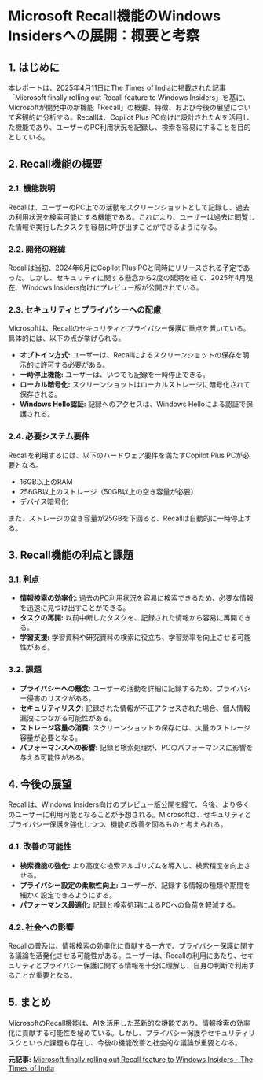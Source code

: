 # Microsoft Recall機能のWindows Insidersへの展開：概要と考察

## 1. はじめに

本レポートは、2025年4月11日にThe Times of Indiaに掲載された記事「Microsoft finally rolling out Recall feature to Windows Insiders」を基に、Microsoftが開発中の新機能「Recall」の概要、特徴、および今後の展望について客観的に分析する。Recallは、Copilot Plus PC向けに設計されたAIを活用した機能であり、ユーザーのPC利用状況を記録し、検索を容易にすることを目的としている。

## 2. Recall機能の概要

### 2.1. 機能説明

Recallは、ユーザーのPC上での活動をスクリーンショットとして記録し、過去の利用状況を検索可能にする機能である。これにより、ユーザーは過去に閲覧した情報や実行したタスクを容易に呼び出すことができるようになる。

### 2.2. 開発の経緯

Recallは当初、2024年6月にCopilot Plus PCと同時にリリースされる予定であった。しかし、セキュリティに関する懸念から2度の延期を経て、2025年4月現在、Windows Insiders向けにプレビュー版が公開されている。

### 2.3. セキュリティとプライバシーへの配慮

Microsoftは、Recallのセキュリティとプライバシー保護に重点を置いている。具体的には、以下の点が挙げられる。

* **オプトイン方式:** ユーザーは、Recallによるスクリーンショットの保存を明示的に許可する必要がある。
* **一時停止機能:** ユーザーは、いつでも記録を一時停止できる。
* **ローカル暗号化:** スクリーンショットはローカルストレージに暗号化されて保存される。
* **Windows Hello認証:** 記録へのアクセスは、Windows Helloによる認証で保護される。

### 2.4. 必要システム要件

Recallを利用するには、以下のハードウェア要件を満たすCopilot Plus PCが必要となる。

* 16GB以上のRAM
* 256GB以上のストレージ（50GB以上の空き容量が必要）
* デバイス暗号化

また、ストレージの空き容量が25GBを下回ると、Recallは自動的に一時停止する。

## 3. Recall機能の利点と課題

### 3.1. 利点

* **情報検索の効率化:** 過去のPC利用状況を容易に検索できるため、必要な情報を迅速に見つけ出すことができる。
* **タスクの再開:** 以前中断したタスクを、記録された情報から容易に再開できる。
* **学習支援:** 学習資料や研究資料の検索に役立ち、学習効率を向上させる可能性がある。

### 3.2. 課題

* **プライバシーへの懸念:** ユーザーの活動を詳細に記録するため、プライバシー侵害のリスクがある。
* **セキュリティリスク:** 記録された情報が不正アクセスされた場合、個人情報漏洩につながる可能性がある。
* **ストレージ容量の消費:** スクリーンショットの保存には、大量のストレージ容量が必要となる。
* **パフォーマンスへの影響:** 記録と検索処理が、PCのパフォーマンスに影響を与える可能性がある。

## 4. 今後の展望

Recallは、Windows Insiders向けのプレビュー版公開を経て、今後、より多くのユーザーに利用可能となることが予想される。Microsoftは、セキュリティとプライバシー保護を強化しつつ、機能の改善を図るものと考えられる。

### 4.1. 改善の可能性

* **検索機能の強化:** より高度な検索アルゴリズムを導入し、検索精度を向上させる。
* **プライバシー設定の柔軟性向上:** ユーザーが、記録する情報の種類や期間を細かく設定できるようにする。
* **パフォーマンス最適化:** 記録と検索処理によるPCへの負荷を軽減する。

### 4.2. 社会への影響

Recallの普及は、情報検索の効率化に貢献する一方で、プライバシー保護に関する議論を活発化させる可能性がある。ユーザーは、Recallの利用にあたり、セキュリティとプライバシー保護に関する情報を十分に理解し、自身の判断で利用することが重要となる。

## 5. まとめ

MicrosoftのRecall機能は、AIを活用した革新的な機能であり、情報検索の効率化に貢献する可能性を秘めている。しかし、プライバシー保護やセキュリティリスクといった課題も存在し、今後の機能改善と社会的な議論が重要となる。



**元記事:** [Microsoft finally rolling out Recall feature to Windows Insiders - The Times of India](https://timesofindia.indiatimes.com/technology/laptops-pc/microsoft-finally-rolling-out-recall-feature-to-windows-insiders/articleshow/120205507.cms)